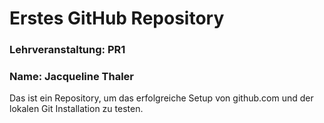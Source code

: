 # Erstes GitHub Repository
### Lehrveranstaltung: PR1
### Name: Jacqueline Thaler 

Das ist ein Repository, um das erfolgreiche Setup von github.com und der lokalen Git Installation zu testen. 